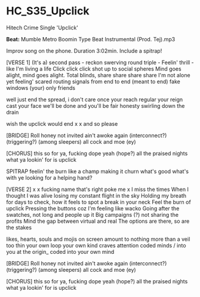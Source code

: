 # HC_S35_Upclick
Hitech Crime Single 'Upclick'

**Beat:** Mumble  Metro Boomin Type Beat Instrumental (Prod. Tej).mp3

Improv song on the phone. Duration 3:02min.
Include a spitrap!

[VERSE 1]
(It's a) second pass - reckon swerving round triple -
Feelin' thrill - like I'm living a life
Click click click shot up to social spheres
Mind goes alight, mind goes alight.
Total blinds, share share share share
I'm not alone yet feeling' scared
routing signals from end to end (meant to end)
fake windows (your) only friends 

well just end the spread, i don't care
once your reach regular your reign 
cast your face
we'll be done and you'll be fair
honesty swirling down the drain

wish the upclick would end
x
x
and so please


[BRIDGE]
Roll honey
not invited ain't
awoke again (interconnect?)(triggering?) (among sleepers) all
cock and moe (ey)

[CHORUS]
this so for ya, 
fucking dope yeah (hope?)
all the praised nights
what ya lookin' for is
upclick

SPITRAP
feelin' the burn like a champ
making it churn 
what's good what's with ye
looking for a helping hand?

[VERSE 2]
x
x
fucking name
that's right poke me
x
I miss the times
When I thought I was alive
losing my constant flight in the sky 
Holding my breath for days to check, 
how it feels to spot a break in your neck
Feel the burn of upclick
Pressing the buttons coz I'm feeling like wacko
Going after the swatches, not long and people up it
Big campaigns (?) not sharing the profits
Mind the gap between virtual and real
The options are there, so are the stakes

likes, hearts, souls and mojis on screen
amount to nothing more than a veil too thin
your own loop your own kind craves
attention coded minds / into you at the origin_
coded into your own mind

[BRIDGE]
Roll honey
not invited ain't
awoke again (interconnect?)(triggering?) (among sleepers) all
cock and moe (ey)

[CHORUS]
this so for ya, 
fucking dope yeah (hope?)
all the praised nights
what ya lookin' for is
upclick
